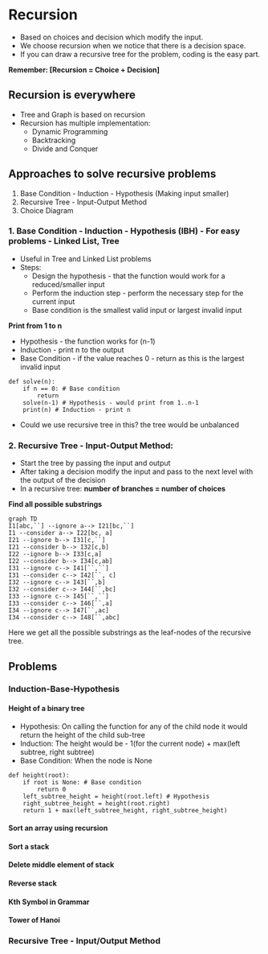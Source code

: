 # Recursion
- Based on choices and decision which modify the input.
- We choose recursion when we notice that there is a decision space. 
- If you can draw a recursive tree for the problem, coding is the easy part.

**Remember: [Recursion = Choice + Decision]**

## Recursion is everywhere
- Tree and Graph is based on recursion
- Recursion has multiple implementation:
  - Dynamic Programming
  - Backtracking
  - Divide and Conquer

## Approaches to solve recursive problems
1) Base Condition - Induction - Hypothesis (Making input smaller)
2) Recursive Tree - Input-Output Method
3) Choice Diagram

### 1. Base Condition - Induction - Hypothesis (IBH) - For easy problems - Linked List, Tree
- Useful in Tree and Linked List problems
- Steps:
  - Design the hypothesis - that the function would work for a reduced/smaller input
  - Perform the induction step - perform the necessary step for the current input
  - Base condition is the smallest valid input or largest invalid input

**Print from 1 to n**
- Hypothesis - the function works for (n-1)
- Induction - print n to the output
- Base Condition - if the value reaches 0 - return as this is the largest invalid input

```
def solve(n):
    if n == 0: # Base condition
        return
    solve(n-1) # Hypothesis - would print from 1..n-1
    print(n) # Induction - print n
```
- Could we use recursive tree in this? the tree would be unbalanced

### 2. Recursive Tree - Input-Output Method:
- Start the tree by passing the input and output
- After taking a decision modify the input and pass to the next level with the output of the decision
- In a recursive tree: **number of branches = number of choices**

**Find all possible substrings**
```mermaid
graph TD
I1[abc,``] --ignore a--> I21[bc,``]
I1 --consider a--> I22[bc, a]
I21 --ignore b--> I31[c,``]
I21 --consider b--> I32[c,b]
I22 --ignore b--> I33[c,a]
I22 --consider b--> I34[c,ab]
I31 --ignore c--> I41[``,``]
I31 --consider c--> I42[``, c]
I32 --ignore c--> I43[``,b]
I32 --consider c--> I44[``,bc]
I33 --ignore c--> I45[``,``]
I33 --consider c--> I46[``,a]
I34 --ignore c--> I47[``,ac]
I34 --consider c--> I48[``,abc]
```
Here we get all the possible substrings as the leaf-nodes of the recursive tree.

## Problems
### Induction-Base-Hypothesis
#### Height of a binary tree
- Hypothesis: On calling the function for any of the child node it would return the height of the child sub-tree
- Induction: The height would be - 1(for the current node) + max(left subtree, right subtree)
- Base Condition: When the node is None

```
def height(root):
    if root is None: # Base condition
        return 0
    left_subtree_height = height(root.left) # Hypothesis
    right_subtree_height = height(root.right)
    return 1 + max(left_subtree_height, right_subtree_height)
```
#### Sort an array using recursion
#### Sort a stack
#### Delete middle element of stack
#### Reverse stack
#### Kth Symbol in Grammar
#### Tower of Hanoi

### Recursive Tree - Input/Output Method